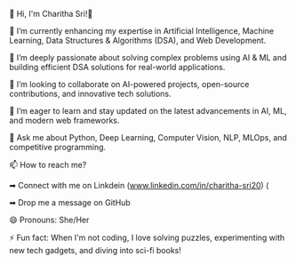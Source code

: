🚀 Hi, I'm Charitha Sri!👋

🔭 I’m currently enhancing my expertise in Artificial Intelligence, Machine Learning, Data Structures & Algorithms (DSA), and Web Development.

🌱 I’m deeply passionate about solving complex problems using AI & ML and building efficient DSA solutions for real-world applications.

👯 I’m looking to collaborate on AI-powered projects, open-source contributions, and innovative tech solutions.

🤔 I’m eager to learn and stay updated on the latest advancements in AI, ML, and modern web frameworks.

💬 Ask me about Python, Deep Learning, Computer Vision, NLP, MLOps, and competitive programming.

📫 How to reach me?

➡  Connect with me on Linkdein (www.linkedin.com/in/charitha-sri20) (

➡ Drop me a message on GitHub

😄 Pronouns: She/Her

⚡ Fun fact: When I'm not coding, I love solving puzzles, experimenting with new tech gadgets, and diving into sci-fi books!


